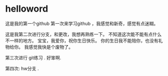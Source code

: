 # helloword

这是我的第一个github
第一次来学习github ，我感觉和新奇，感觉有点迷糊。


这是我第二次进行分支，和更改，我想再熟练一下。
不知道这次能不能有点什么不一样的地方。
宝宝，我爱你，祝你生日快乐。
你的生日我不能陪你，也没有礼物给你。
我感觉我快是个废物了。

第三次进行 git练习 . 好笨啊.

第四次: hw分支 .
